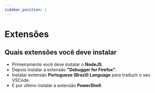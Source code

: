 ```yaml
---
sidebar_position: 1
---
```


# Extensões

## Quais extensões você deve instalar
- Primeiramente você deve instalar o **NodeJS**.
- Depois instalar a extensão **"Debugger for Firefox"**.
- Instalar extensão **Portuguese (Brazil) Language** para traduzir o seu VSCode.
- E por último instalar a extensão **PowerShell**.
